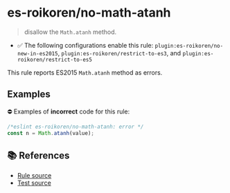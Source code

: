 # es-roikoren/no-math-atanh
> disallow the `Math.atanh` method.

- ✅ The following configurations enable this rule: `plugin:es-roikoren/no-new-in-es2015`, `plugin:es-roikoren/restrict-to-es3`, and `plugin:es-roikoren/restrict-to-es5`

This rule reports ES2015 `Math.atanh` method as errors.

## Examples

⛔ Examples of **incorrect** code for this rule:

```js
/*eslint es-roikoren/no-math-atanh: error */
const n = Math.atanh(value);
```

## 📚 References

- [Rule source](https://github.com/roikoren755/eslint-plugin-es/blob/v0.0.7/src/rules/no-math-atanh.ts)
- [Test source](https://github.com/roikoren755/eslint-plugin-es/blob/v0.0.7/tests/src/rules/no-math-atanh.ts)
